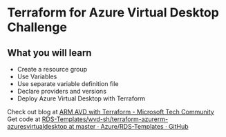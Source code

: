 # Terraform for Azure Virtual Desktop Challenge

## What you will learn

* Create a resource group
* Use Variables
* Use separate variable definition file
* Declare providers and versions
* Deploy Azure Virtual Desktop with Terraform


Check out blog at [ARM AVD with Terraform - Microsoft Tech Community](https://techcommunity.microsoft.com/t5/azure-virtual-desktop/arm-avd-with-terraform/m-p/2639806)
Get code at [RDS-Templates/wvd-sh/terraform-azurerm-azuresvirtualdesktop at master · Azure/RDS-Templates · GitHub](https://github.com/Azure/RDS-Templates/tree/master/wvd-sh/terraform-azurerm-azuresvirtualdesktop)
